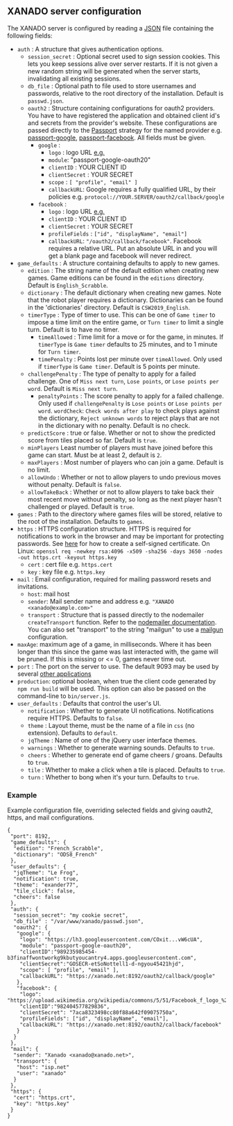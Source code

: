 ## XANADO server configuration
The XANADO server is configured by reading a [JSON](https://en.wikipedia.org/wiki/JSON) file containing
the following fields:

+ `auth` : A structure that gives authentication options.
	+ `session_secret` : Optional secret used to sign session cookies. This lets you keep sessions alive over server restarts. If it is not given a new random string will be generated when the server starts, invalidating all existing sessions.
	+ `db_file` : Optional path to file used to store usernames and passwords, relative to the root directory of the installation. Default is `passwd.json`.
	+ `oauth2` : Structure containing configurations for oauth2 providers. You have to have registered the	application and obtained client id's and secrets from the provider's website. These configurations are passed directly to the [Passport](https://www.passportjs.org/) strategy for the named provider e.g. [passport-google](https://www.npmjs.com/package/passport-google), [passport-facebook](https://www.npmjs.com/package/passport-facebook). All fields must be given.
		+ `google` :
			+ `logo` : logo URL [e.g.](https://lh3.googleusercontent.com/COxitqgJr1sJnIDe8-jiKhxDx1FrYbtRHKJ9z_hELisAlapwE9LUPh6fcXIfb5vwpbMl4xl9H9TRFPc5NOO8Sb3VSgIBrfRYvW6cUA)
			+ `module`: "passport-google-oauth20"
			+ `clientID` : YOUR CLIENT ID
			+ `clientSecret` : YOUR SECRET
			+ `scope` : `[ "profile", "email" ]`
			+ `callbackURL`: Google requires a fully qualified URL, by their policies e.g. `protocol://YOUR.SERVER/oauth2/callback/google`
	   + `facebook` :
			+ `logo` : logo URL [e.g.](https://upload.wikimedia.org/wikipedia/commons/5/51/Facebook_f_logo_%282019%29.svg)
			+ `clientID` : YOUR CLIENT ID
			+ `clientSecret` : YOUR SECRET
			+ `profileFields` : `["id", "displayName", "email"]`
			+ `callbackURL`: `"/oauth2/callback/facebook"`. Facebook requires a relative URL. Put an absolute URL in and you will get a blank page and facebook will never redirect.
+ `game_defaults` : A structure containing defaults to apply to new games.
	+ `edition` : The string name of the default edition when creating new games. Game editions can be found in the `editions` directory. Default is `English_Scrabble`.
	+ `dictionary` : The default dictionary when creating new games. Note that the robot player requires a dictionary. Dictionaries can be found in the 'dictionaries' directory. Default is `CSW2019_English`.
    + `timerType` : Type of timer to use. This can be one of `Game timer` to impose a time limit on the entire game, or `Turn timer` to limit a single turn. Default is to have no timer.
		+ `timeAllowed` : Time limit for a move or for the game, in minutes. If `timerType` is `Game timer` defaults to 25 minutes, and to 1 minute for `Turn timer`.
		+ `timePenalty` : Points lost per minute over `timeAllowed`. Only used if `timerType` is `Game timer`. Default is 5 points per minute.
    + `challengePenalty` : The type of penalty to apply for a failed challenge. One of `Miss next turn`, `Lose points`, or `Lose points per word`. Default is `Miss next turn`.
		+ `penaltyPoints` : The score penalty to apply for a failed challenge. Only used if `challengePenalty` is `Lose points` or `Lose points per word`.
    `wordCheck`: `Check words after play` to check plays against the dictionary, `Reject unknown words` to reject plays that are not in the dictionary with no penalty. Default is no check.
    + `predictScore` : true or false. Whether or not to show the predicted score from tiles placed so far. Default is `true`.
    + `minPlayers` Least number of players must have joined before this game can start. Must be at least 2, default is `2`.
    + `maxPlayers` : Most number of players who can join a game. Default is no limit.
    + `allowUndo` : Whether or not to allow players to undo previous moves without penalty. Default is `false`.
    + `allowTakeBack` : Whether or not to allow players to take back their most recent move without penalty, so long as the next player hasn't challenged or played. Default is `true`.
+ `games` : Path to the directory where games files will be stored,
  relative to the root of the installation. Defaults to `games`.
+ `https` : HTTPS configuration structure. HTTPS is required for notifications to work in the browser and may be important for protecting passwords. See [here](https://linuxize.com/post/creating-a-self-signed-ssl-certificate/) for how to create a self-signed certificate. On Linux: `openssl req -newkey rsa:4096 -x509 -sha256 -days 3650 -nodes -out https.crt -keyout https.key`
	+ `cert` : cert file e.g. `https.cert`
	+ `key` : key file e.g. `https.key`
+ `mail` : Email configuration, required for mailing password resets and invitations.
	+ `host`: mail host
	+ `sender`:  Mail sender name and address e.g. `"XANADO <xanado@example.com>"`
	+ `transport` : Structure that is passed directly to the nodemailer `createTransport` function. Refer to the [nodemailer documentation](https://nodemailer.com/about/). You can also set "transport" to the string "mailgun" to use a [mailgun]( https://www.mailgun.com/) configuration.
+ `maxAge`: maximum age of a game, in milliseconds. Where it has been longer than this since the game was last interacted with, the game will be pruned. If this is missing or <= 0, games never time out.
+ `port` : The port on the server to use. The default 9093 may be used by several
  [other applications](https://www.speedguide.net/port.php?port=9093)
+ `production`: optional boolean, when true the client code generated by `npm run build` will be used. This option can also be passed on the command-line to `bin/server.js`.
+ `user_defaults` : Defaults that control the user's UI.
	+ `notification` : Whether to generate UI notifications. Notifications require HTTPS. Defaults to `false`.
	+ `theme` : Layout theme, must be the name of a file in `css` (no extension). Defaults to `default`.
	+ `jqTheme` : Name of one of the jQuery user interface themes.
	+ `warnings` : Whether to generate warning sounds. Defaults to  `true`.
	+ `cheers` : Whether to generate end of game cheers / groans. Defaults to `true`.
	+ `tile` : Whether to make a click when a tile is placed. Defaults to `true`.
	+ `turn` : Whether to bong when it's your turn. Defaults to `true`.

### Example
Example configuration file, overriding selected fields and giving oauth2, https, and mail configurations.
```
{
 "port": 8192,
 "game_defaults": {
  "edition": "French_Scrabble",
  "dictionary": "ODS8_French"
 },
 "user_defaults": {
  "jqTheme": "Le Frog",
  "notification": true,
  "theme": "exander77",
  "tile_click": false,
  "cheers": false
 },
 "auth": {
  "session_secret": "my cookie secret",
  "db_file" : "/var/www/xanado/passwd.json",
  "oauth2": {
   "google": {
    "logo": "https://lh3.googleusercontent.com/COxit...vW6cUA",
    "module": "passport-google-oauth20",
    "clientID":"989235985454-b3finaffwontworkg9kbutyoucantry4.apps.googleusercontent.com",
    "clientSecret":"GOSECR-etSoNottell1-d-ngyou45421hjd",
    "scope": [ "profile", "email" ],
    "callbackURL": "https://xanado.net:8192/oauth2/callback/google"
   },
   "facebook": {
    "logo": "https://upload.wikimedia.org/wikipedia/commons/5/51/Facebook_f_logo_%282019%29.svg",
    "clientID":"982404577829836",
    "clientSecret": "7aca8323498cc80f88a642f09075750a",
    "profileFields": ["id", "displayName", "email"],
    "callbackURL": "https://xanado.net:8192/oauth2/callback/facebook"
   }
  }
 },
 "mail": {
  "sender": "Xanado <xanado@xanado.net>",
  "transport": {
   "host": "isp.net"
   "user": "xanado"
  }
 },
 "https": {
  "cert": "https.crt",
  "key": "https.key"
 }
}
```
